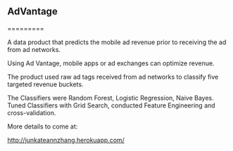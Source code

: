 ## AdVantage
=========

A data product that predicts the mobile ad revenue prior to receiving the ad from ad networks.

Using Ad Vantage, mobile apps or ad exchanges can optimize revenue.

The product used raw ad tags received from ad networks to classify five targeted revenue buckets.

The Classifiers were Random Forest, Logistic Regression, Naive Bayes.  
Tuned Classifiers with Grid Search, conducted Feature Engineering and cross-validation.

More details to come at:

http://junkateannzhang.herokuapp.com/
